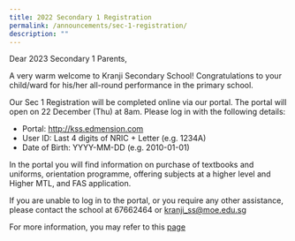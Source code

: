 ```yaml
---
title: 2022 Secondary 1 Registration
permalink: /announcements/sec-1-registration/
description: ""
---
```

Dear 2023 Secondary 1 Parents,

A very warm welcome to Kranji Secondary School! Congratulations to your child/ward for his/her all-round performance in the primary school.

Our Sec 1 Registration will be completed online via our portal. The portal will open on 22 December (Thu) at 8am. Please log in with the following details: 

* Portal: http://kss.edmension.com
* User ID: Last 4 digits of NRIC + Letter (e.g. 1234A) 
* Date of Birth: YYYY-MM-DD (e.g. 2010-01-01)

In the portal you will find information on purchase of textbooks and uniforms, orientation programme, offering subjects at a higher level and Higher MTL, and FAS application.  

If you are unable to log in to the portal, or you require any other assistance, please contact the school at 67662464 or kranji_ss@moe.edu.sg

For more information, you may refer to this [page](https://www.kranjisec.moe.edu.sg/admissions/Secondary-One-Posting/Sec-1-posting/)
